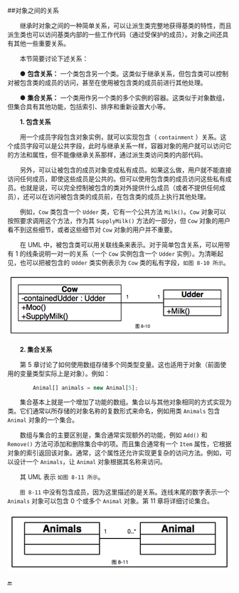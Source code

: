 ##对象之间的关系

&emsp;&emsp;继承时对象之间的一种简单关系，可以让派生类完整地获得基类的特性，而且派生类也可以访问基类内部的一些工作代码（通过受保护的成员）。对象之间还具有其他一些重要关系。

&emsp;&emsp;本节简要讨论下述关系：

&emsp;&emsp;● **包含关系：** 一个类包含另一个类。这类似于继承关系，但包含类可以控制对被包含类的成员的访问，甚至在使用被包含类的成员前进行其他处理。

&emsp;&emsp;● **集合关系：** 一个类用作另一个类的多个实例的容器。这类似于对象数组，但集合具有其他功能，包括索引、排序和重新设置大小等。


&emsp;&emsp;**1. 包含关系**

&emsp;&emsp;用一个成员字段包含对象实例，就可以实现包含（ `containment` ）关系。这个成员字段可以是公共字段，此时与继承关系一样，容器对象的用户就可以访问它的方法和属性，但不能像继承关系那样，通过派生类访问类的内部代码。

&emsp;&emsp;另外，可以让被包含的成员对象变成私有成员。如果这么做，用户就不能直接访问任何成员，即使这些成员是公共的。但可以使用包含类的成员访问这些私有成员。也就是说，可以完全控制被包含的类对外提供什么成员（或者不提供任何成员），还可以在访问被包含类的成员前，在包含类的成员上执行其他处理。

&emsp;&emsp;例如，`Cow` 类包含一个 `Udder` 类，它有一个公共方法 `Milk()`。`Cow` 对象可以按照要求调用这个方法，作为其 `SupplyMilk()` 方法的一部分，但 `Cow` 对象的用户看不到这些细节，或者这些细节对 `Cow` 对象的用户并不重要。

&emsp;&emsp;在 UML 中，被包含类可以用关联线条来表示。对于简单包含关系，可以用带有 1 的线条说明一对一的关系（一个 `Cow` 实例包含一个 `Udder` 实例）。为清晰起见，也可以把被包含的 `Udder` 类实例表示为 `Cow` 类的私有字段，`如图 8-10 所示`。


![图 8-10](/assets/8-10.png)


&emsp;&emsp;**2. 集合关系**

&emsp;&emsp;第 5 章讨论了如何使用数组存储多个同类型变量。这也适用于对象（前面使用的变量类型实际上是对象）。例如：

```javascript
        Animal[] animals = new Animal[5];
```

&emsp;&emsp;集合基本上就是一个增加了功能的数组。集合以与其他对象相同的方式实现为类。它们通常以所存储的对象名称的复数形式来命名，例如用类 `Animals` 包含 `Animal` 对象的一个集合。

&emsp;&emsp;数组与集合的主要区别是，集合通常实现额外的功能，例如 `Add()` 和 `Remove()` 方法可添加和删除集合中的项。而且集合通常有一个 `Item` 属性，它根据对象的索引返回该对象。通常，这个属性还允许实现更复杂的访问方法。例如，可以设计一个 `Animals`，让 `Animal` 对象根据其名称来访问。

&emsp;&emsp;其 UML 表示 `如图 8-11 所示`。

&emsp;&emsp;`图 8-11` 中没有包含成员，因为这里描述的是关系。连线末尾的数字表示一个 `Animals` 对象可以包含 0 个或多个 `Animal` 对象。第 11 章将详细讨论集合。

![图 8-11](/assets/8-11.png)









🔚
